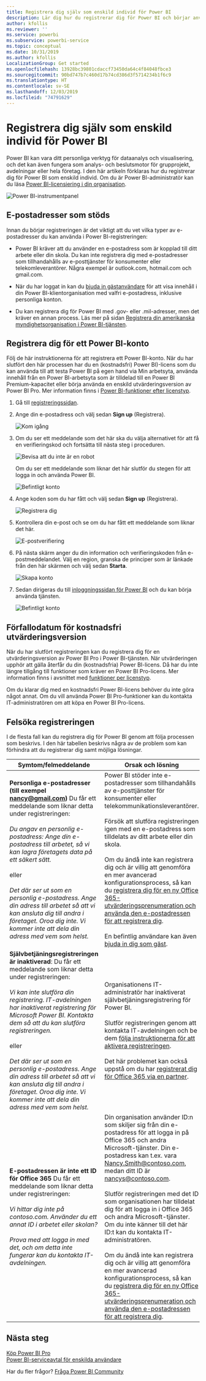 ```yaml
---
title: Registrera dig själv som enskild individ för Power BI
description: Lär dig hur du registrerar dig för Power BI och börjar använda det för dataanalys och visualiseringar.
author: kfollis
ms.reviewer: ''
ms.service: powerbi
ms.subservice: powerbi-service
ms.topic: conceptual
ms.date: 10/31/2019
ms.author: kfollis
LocalizationGroup: Get started
ms.openlocfilehash: 13928bc39801cdaccf73450da64c4f84048fbce3
ms.sourcegitcommit: 90bd747b7c460d17b74cd386d3f5714234b1f6c9
ms.translationtype: HT
ms.contentlocale: sv-SE
ms.lasthandoff: 12/03/2019
ms.locfileid: "74791629"
---
```

# <a name="sign-up-for-power-bi-as-an-individual"></a>Registrera dig själv som enskild individ för Power BI

Power BI kan vara ditt personliga verktyg för dataanalys och visualisering, och det kan även fungera som analys- och beslutsmotor för grupprojekt, avdelningar eller hela företag. I den här artikeln förklaras hur du registrerar dig för Power BI som enskild individ. Om du är Power BI-administratör kan du läsa [Power BI-licensiering i din organisation](service-admin-licensing-organization.md).

![Power BI-instrumentpanel](media/service-self-service-signup-for-power-bi/dashboard.png)

## <a name="supported-email-addresses"></a>E-postadresser som stöds

Innan du börjar registreringen är det viktigt att du vet vilka typer av e-postadresser du kan använda i Power BI-registreringen:

* Power BI kräver att du använder en e-postadress som är kopplad till ditt arbete eller din skola. Du kan inte registrera dig med e-postadresser som tillhandahålls av e-posttjänster för konsumenter eller telekomleverantörer. Några exempel är outlook.com, hotmail.com och gmail.com.

* När du har loggat in kan du [bjuda in gästanvändare](https://docs.microsoft.com/azure/active-directory/active-directory-b2b-what-is-azure-ad-b2b) för att visa innehåll i din Power BI-klientorganisation med valfri e-postadress, inklusive personliga konton.

* Du kan registrera dig för Power BI med .gov- eller .mil-adresser, men det kräver en annan process. Läs mer på sidan [Registrera din amerikanska myndighetsorganisation i Power BI-tjänsten](service-govus-signup.md).

## <a name="sign-up-for-a-power-bi-account"></a>Registrera dig för ett Power BI-konto

Följ de här instruktionerna för att registrera ett Power BI-konto. När du har slutfört den här processen har du en (kostnadsfri) Power BI)-licens som du kan använda till att testa Power BI på egen hand via Min arbetsyta, använda innehåll från en Power BI-arbetsyta som är tilldelad till en Power BI Premium-kapacitet eller börja använda en enskild utvärderingsversion av Power BI Pro. Mer information finns i [Power BI-funktioner efter licenstyp](service-features-license-type.md). 

1. Gå till [registreringssidan](https://signup.microsoft.com/signup?sku=a403ebcc-fae0-4ca2-8c8c-7a907fd6c235).

1. Ange din e-postadress och välj sedan **Sign up** (Registrera).

    ![Kom igång](media/service-self-service-signup-for-power-bi/get-started.png)

1. Om du ser ett meddelande som det här ska du välja alternativet för att få en verifieringskod och fortsätta till nästa steg i proceduren.

    ![Bevisa att du inte är en robot](media/service-self-service-signup-for-power-bi/prove-robot.png)

    Om du ser ett meddelande som liknar det här slutför du stegen för att logga in och använda Power BI.

    ![Befintligt konto](media/service-self-service-signup-for-power-bi/existing-account.png)

1. Ange koden som du har fått och välj sedan **Sign up** (Registrera).

    ![Registrera dig](media/service-self-service-signup-for-power-bi/sign-up.png)

1. Kontrollera din e-post och se om du har fått ett meddelande som liknar det här.

    ![E-postverifiering](media/service-self-service-signup-for-power-bi/email-verification.png)

1. På nästa skärm anger du din information och verifieringskoden från e-postmeddelandet. Välj en region, granska de principer som är länkade från den här skärmen och välj sedan **Starta**.

    ![Skapa konto](media/service-self-service-signup-for-power-bi/create-account.png)

1. Sedan dirigeras du till [inloggningssidan för Power BI](https://powerbi.microsoft.com/landing/signin/) och du kan börja använda tjänsten.

    ![Befintligt konto](media/service-self-service-signup-for-power-bi/welcome-screen.png)

## <a name="trial-expiration"></a>Förfallodatum för kostnadsfri utvärderingsversion

När du har slutfört registreringen kan du registrera dig för en utvärderingsversion av Power BI Pro i Power BI-tjänsten. När utvärderingen upphör att gälla återfår du din (kostnadsfria) Power BI-licens. Då har du inte längre tillgång till funktioner som kräver en Power BI Pro-licens. Mer information finns i avsnittet med [funktioner per licenstyp](service-features-license-type.md).

Om du klarar dig med en kostnadsfri Power BI-licens behöver du inte göra något annat. Om du vill använda Power BI Pro-funktioner kan du kontakta IT-administratören om att köpa en Power BI Pro-licens.

## <a name="troubleshooting-the-sign-up-process"></a>Felsöka registreringen

I de flesta fall kan du registrera dig för Power BI genom att följa processen som beskrivs. I den här tabellen beskrivs några av de problem som kan förhindra att du registrerar dig samt möjliga lösningar.

| Symtom/felmeddelande | Orsak och lösning |
| ----------------------- | -------------------- |
| <strong>Personliga e-postadresser (till exempel nancy@gmail.com)</strong> Du får ett meddelande som liknar detta under registreringen: <br /><br /> *Du angav en personlig e-postadress: Ange din e-postadress till arbetet, så vi kan lagra företagets data på ett säkert sätt.* <br /><br /> eller <br /><br /> *Det där ser ut som en personlig e-postadress. Ange din adress till arbetet så att vi kan ansluta dig till andra i företaget. Oroa dig inte. Vi kommer inte att dela din adress med vem som helst.* | Power BI stöder inte e-postadresser som tillhandahålls av e-posttjänster för konsumenter eller telekommunikationsleverantörer. <br /><br /> Försök att slutföra registreringen igen med en e-postadress som tilldelats av ditt arbete eller din skola. <br /><br /> Om du ändå inte kan registrera dig och är villig att genomföra en mer avancerad konfigurationsprocess, så kan du [registrera dig för en ny Office 365-utvärderingsprenumeration och använda den e-postadressen för att registrera dig](service-admin-signing-up-for-power-bi-with-a-new-office-365-trial.md). <br /><br /> En befintlig användare kan även [bjuda in dig som gäst](service-admin-azure-ad-b2b.md). |
| **Självbetjäningsregistreringen är inaktiverad**: Du får ett meddelande som liknar detta under registreringen: <br /><br /> *Vi kan inte slutföra din registrering. IT-avdelningen har inaktiverat registrering för Microsoft Power BI. Kontakta dem så att du kan slutföra registreringen.* <br /><br /> eller <br /><br /> *Det där ser ut som en personlig e-postadress. Ange din adress till arbetet så att vi kan ansluta dig till andra i företaget. Oroa dig inte. Vi kommer inte att dela din adress med vem som helst.* | Organisationens IT-administratör har inaktiverat självbetjäningsregistrering för Power BI. <br /><br /> Slutför registreringen genom att kontakta IT-avdelningen och be dem [följa instruktionerna för att aktivera registreringen](service-admin-licensing-organization.md#enable-or-disable-individual-user-sign-up-in-azure-active-directory). <br/><br/> Det här problemet kan också uppstå om du har [registrerat dig för Office 365 via en partner](service-admin-syndication-partner.md). |
| **E-postadressen är inte ett ID för Office 365** Du får ett meddelande som liknar detta under registreringen: <br /><br /> *Vi hittar dig inte på contoso.com.  Använder du ett annat ID i arbetet eller skolan? <br /><br />Prova med att logga in med det, och om detta inte fungerar kan du kontakta IT-avdelningen.* | Din organisation använder ID:n som skiljer sig från din e-postadress för att logga in på Office 365 och andra Microsoft-tjänster.  Din e-postadress kan t.ex. vara Nancy.Smith@contoso.com, medan ditt ID är nancys@contoso.com. <br /><br /> Slutför registreringen med det ID som organisationen har tilldelat dig för att logga in i Office 365 och andra Microsoft-tjänster.  Om du inte känner till det här ID:t kan du kontakta IT-administratören. <br /><br /> Om du ändå inte kan registrera dig och är villig att genomföra en mer avancerad konfigurationsprocess, så kan du [registrera dig för en ny Office 365-utvärderingsprenumeration och använda den e-postadressen för att registrera dig](service-admin-signing-up-for-power-bi-with-a-new-office-365-trial.md). |

## <a name="next-steps"></a>Nästa steg

[Köp Power BI Pro](service-admin-purchasing-power-bi-pro.md)  
[Power BI-serviceavtal för enskilda användare](https://powerbi.microsoft.com/terms-of-service/)  

Har du fler frågor? [Fråga Power BI Community](https://community.powerbi.com/)
